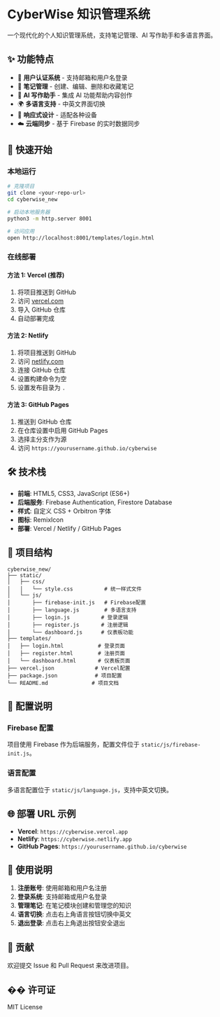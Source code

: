 # CyberWise 知识管理系统

一个现代化的个人知识管理系统，支持笔记管理、AI 写作助手和多语言界面。

## ✨ 功能特点

- 🔐 **用户认证系统** - 支持邮箱和用户名登录
- 📝 **笔记管理** - 创建、编辑、删除和收藏笔记
- 🤖 **AI 写作助手** - 集成 AI 功能帮助内容创作
- 🌍 **多语言支持** - 中英文界面切换
- 📱 **响应式设计** - 适配各种设备
- ☁️ **云端同步** - 基于 Firebase 的实时数据同步

## 🚀 快速开始

### 本地运行

```bash
# 克隆项目
git clone <your-repo-url>
cd cyberwise_new

# 启动本地服务器
python3 -m http.server 8001

# 访问应用
open http://localhost:8001/templates/login.html
```

### 在线部署

#### 方法 1: Vercel (推荐)

1. 将项目推送到 GitHub
2. 访问 [vercel.com](https://vercel.com)
3. 导入 GitHub 仓库
4. 自动部署完成

#### 方法 2: Netlify

1. 将项目推送到 GitHub
2. 访问 [netlify.com](https://netlify.com)
3. 连接 GitHub 仓库
4. 设置构建命令为空
5. 设置发布目录为 `.`

#### 方法 3: GitHub Pages

1. 推送到 GitHub 仓库
2. 在仓库设置中启用 GitHub Pages
3. 选择主分支作为源
4. 访问 `https://yourusername.github.io/cyberwise`

## 🛠️ 技术栈

- **前端**: HTML5, CSS3, JavaScript (ES6+)
- **后端服务**: Firebase Authentication, Firestore Database
- **样式**: 自定义 CSS + Orbitron 字体
- **图标**: RemixIcon
- **部署**: Vercel / Netlify / GitHub Pages

## 📁 项目结构

```
cyberwise_new/
├── static/
│   ├── css/
│   │   └── style.css          # 统一样式文件
│   └── js/
│       ├── firebase-init.js   # Firebase配置
│       ├── language.js        # 多语言支持
│       ├── login.js          # 登录逻辑
│       ├── register.js       # 注册逻辑
│       └── dashboard.js      # 仪表板功能
├── templates/
│   ├── login.html           # 登录页面
│   ├── register.html        # 注册页面
│   └── dashboard.html       # 仪表板页面
├── vercel.json             # Vercel配置
├── package.json            # 项目配置
└── README.md              # 项目文档
```

## 🔧 配置说明

### Firebase 配置

项目使用 Firebase 作为后端服务，配置文件位于 `static/js/firebase-init.js`。

### 语言配置

多语言配置位于 `static/js/language.js`，支持中英文切换。

## 🌐 部署 URL 示例

- **Vercel**: `https://cyberwise.vercel.app`
- **Netlify**: `https://cyberwise.netlify.app`
- **GitHub Pages**: `https://yourusername.github.io/cyberwise`

## 📝 使用说明

1. **注册账号**: 使用邮箱和用户名注册
2. **登录系统**: 支持邮箱或用户名登录
3. **管理笔记**: 在笔记模块创建和管理您的知识
4. **语言切换**: 点击右上角语言按钮切换中英文
5. **退出登录**: 点击右上角退出按钮安全退出

## 🤝 贡献

欢迎提交 Issue 和 Pull Request 来改进项目。

## �� 许可证

MIT License
